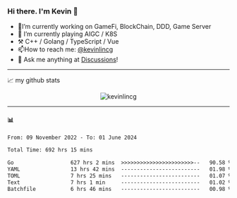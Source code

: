 ### Hi there. I'm Kevin 👋

- 🔭I’m currently working on GameFi, BlockChain, DDD, Game Server
- 🌱 I’m currently playing AIGC / K8S
-   :hammer_and_pick: C++ / Golang / TypeScript / Vue
- 📫How to reach me: [@kevinlincg](https://twitter.com/kevinlincg) 
-   :thought_balloon: Ask me anything at [Discussions](https://github.com/kevinlincg/kevinlincg/issues/new)!

---

📈 my github stats

<p align="center"> <img src="https://github-readme-stats-ouuan.vercel.app/api?username=kevinlincg&theme=dark&show_icons=true&count_private=true" alt="kevinlincg" />

---

#### :bar_chart: 

<!--START_SECTION:waka-->

```txt
From: 09 November 2022 - To: 01 June 2024

Total Time: 692 hrs 15 mins

Go                  627 hrs 2 mins  >>>>>>>>>>>>>>>>>>>>>>>--   90.58 %
YAML                13 hrs 42 mins  -------------------------   01.98 %
TOML                7 hrs 25 mins   -------------------------   01.07 %
Text                7 hrs 1 min     -------------------------   01.02 %
Batchfile           6 hrs 46 mins   -------------------------   00.98 %
```

<!--END_SECTION:waka-->
